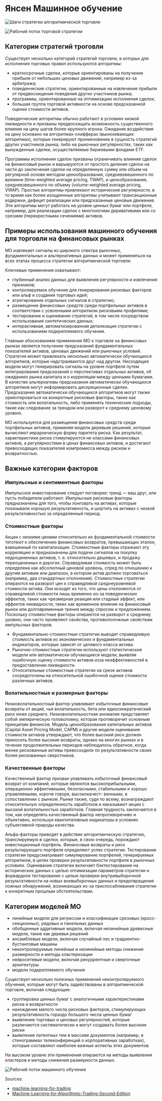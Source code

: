 # Янсен Машинное обучение

![Шаги стратегии алгоритмической торговли](res/jans-001.png)

![Рабочий поток торговой стратегии](res/jans-002.png)

## Категории стратегий троговли

Существует несколько категорий стратегий торговли, в которых для исполнения торговых правил используются алгоритмы:
- краткосрочные сделки, которые ориентированы на получение прибыли от небольших ценовых движений, например из-за арбитража;
- поведенческие стратегии, ориентированные на извлечение прибыли от предвосхищения поведения других участников рынка;
- программы, ориентированные на оптимизацию исполнения сделок;
- большая группа торговой активности на основе предсказанной оценки стоимости активов.

Поведенческие алгоритмы обычно работают в условиях низкой ликвидности и призваны предвосхищать возможность существенного влияния на цену шагов более крупного игрока. 
Ожидание воздействия на цену основано на алгоритмах-снифферах (вынюхивающих алгоритмах), которые генерируют проникновение в сущность стратегий других участников рынка, либо на рыночных регулярностях, таких как вынужденные сделки, осуществляемые биржевыми фондами ETF.

Программы исполнения сделок призваны ограничивать влияния сделок на финансовый рынок и варьируются от простого деления сделок на части до заключения сделок на определенную сумму или объем на регулярной основе методом ценообразования, средневзвешенного по времени (time-weighted average pricing, TWAP), и ценообразования, средневзвешенного по объему (volume-weighted average pricing, VWAP). Простые алгоритмы привлекают исторические регулярности, в то время как более изощренные алгоритмы учитывают трансакционные издержки, дефицит реализации или предсказанные ценовые движения. Эти алгоритмы могут работать на уровне ценных бумаг или портфеля, например, для реализации сделок с многоногими деривативами или со срезами (перекрестными сечениями) активов.


## Примеры использования машинного обучения для торговли на финансовых рынках

МО извлекает сигналы из широкого спектра рыночных, фундаментальных и альтернативных данных и может применяться на всех этапах процесса стратегии алгоритмической торговли. 

Ключевые применения охватывают:
- глубинный анализ данных для выявления регулярности и извлечения признаков;
- контролируемое обучение для генерирования рисковых факторов или альф и создания торговых идей;
- агрегирование отдельных сигналов в стратегию;
- размещение финансовых средств среди портфельных активов в соответствии с усвоенными алгоритмом рисковыми профилями;
- тестирование и оценивание стратегий, в том числе посредством использования синтетических данных;
- интерактивная, автоматизированная детализация стратегии с использованием подкрепляемого обучения.

Главным обоснованием применения МО к торговле на фининсовых рынках является получение предсказаний фундаментальных показателей активов, ценовых движений или рыночных условий. 
Стратегия может привлекать несколько автоматически обучающихся алгоритмов, которые надстраиваются друг над другом.
Нисходящие модели могут генерировать сигналы на уровне портфеля путем интегрирования предсказаний о перспективах отдельных активов, об ожиданиях рынка капитала и о корреляции между ценными бумагами. 
В качестве альтернативы предсказания автоматически обучающихся алгоритмов могут информировать дискреционные сделки. 
Предсказания автоматически обучающихся алгоритмов могут также ориентироваться на конкретные рисковые факторы, такие как стоимость или волатильность, либо применять технические подходы, такие как следование за трендом или разворот к среднему
ценовому уровню.

МО используется для размещения финансовых средств среди портфельных активов, применяя модели деревьев решений, которые вычисляют иерархическую форму паритета риска. 
Как результат, характеристики риска стимулируются не классами финансовых активов, а регулярностями в ценах финансовых активов, и достигают превосходящих показателей компромисса между риском и возвратностью.


## Важные категории факторов

### Импульсные и сентиментные факторы

Импульсное инвестирование следует поговорке: тренд — ваш друг, или пусть победители работают. 
Импульсные рисковые факторы предназначены для того, чтобы лонговать на активах, которые показывали хорошую результативность, и шортить на активах с низкой результативностью за определенный период.

### Стоимостные факторы

Акции с низкими ценами относительно их фундаментальной стоимости тяготеют к обеспечению финансовых возвратов, превышающих эталон, взвешенный по капитализации. 
Стоимостные факторы отражают эту корреляцию и предназначены для подачи сигналов на покупку недооцененных активов, т. е. относительно дешевых, и продажу переоцененных и дорогих. 
Справедливая стоимость может быть определена как абсолютный ценовой уровень, спред по отношению к другим активам или диапазон, в котором актив должен торговаться (например, два стандартных отклонения).
Стоимостные стратегии опираются на разворот цен к справедливой среднеуровневой стоимости актива. 
Они исходят из того, что цены отклоняются от справедливой стоимости лишь временно из-за поведенческих эффектов, таких как чрезмерная реакция или стадный эффект, или эффектов ликвидности, таких как временное
влияние на финансовый рынок или долговременные трения между спросом и предложением. 
Поскольку стоимостные факторы опираются на разворот к среднему уровню, они часто проявляют свойства, противоположные свойствам импульсных факторов.

- Фундаментально-стоимостные стратегии выводят справедливую стоимость активов из экономических и фундаментальных индикаторов, которые зависят от целевого класса актива.
- Рыночно-стоимостные стратегии используют статистические модели или автоматически обучающиеся модели, выявляя ошибочную оценку стоимости активов изза неэффективностей в предоставлении ликвидности.
- Относительные стоимостные стратегии на срезе активов сосредоточены на относительной ошибочной оценке стоимости различных активов.


### Волатильностные и размерные факторы

Низковолатильностный фактор улавливает избыточные финансовые возвраты от акций, чья волатильность, бета или идиосинкратический риск ниже среднего.
Низковолатильностная аномалия представляет собой эмпирическую головоломку, которая противоречит основным принципам финансов. 
Модель ценообразования капитальных активов (Capital Asset Pricing Model, CAPM) и другие модели оценивания стоимости активов утверждают, что более высокий риск должен приносить более высокие возвраты, однако на многих рынках и в течение продолжительных
периодов наблюдалось обратное, когда менее рискованные активы превосходили по результативности своих более рискованных сверстников.

### Качественные факторы

Качественный фактор призван улавливать избыточный финансовый возврат от компаний, которые являются высокоприбыльными, операционно эффективными, безопасными, стабильными и хорошо управляемыми, короче говоря, высококачест-
венными, в сопоставлении с рынком. Рынки также, судя по всему, вознаграждают относительную определенность заработков и наказывают акции с высокой волатильностью заработков. 
Главная трудность заключается в том, как определять качественный фактор непротиворечиво и объективно, используя квантитативные индикаторы в условиях субъективной природы качества.


Альфа-факторы приводят в действие алгоритмическую стратегию, транслируемую в сделки, которые, в свою очередь, порождают инвестиционный портфель. 
Финансовые возвраты и риск результирующего портфеля определяют успех стратегии. 
Тестирование стратегии предусматривает симулирование портфелей, генерируемых алгоритмом, в целях проверки результативности портфеля в рыночных условиях. 
Оценивание стратегии включает бэктестирование на исторических данных с целью оптимизации параметров стратегии и форвардное тестирование с целью проверки внутривыборочной результативности на новых вневыборочных данных и предотвращения ложных обнаружений, возникающих из-за приспосабливания стратегии к конкретным прошлым обстоятельствам.

## Категории моделей МО

- линейные модели для регрессии и классификации срезовых (кросс-секционных), рядовых и панельных данных
- обобщенные аддитивные модели, включая нелинейные древесные модели, такие как деревья решений
- ансамблевые модели, включая случайный лес и градиентно-бустинговые машины
- неконтролируемые линейные и нелинейные методы снижения размерности и методы кластеризации
- нейросетевые модели, включая рекуррентные и сверточные архитектуры
- модели подкрепляемого обучения

Существует несколько полезных применений неконтролируемого обучения, которые могут быть задействованы в алгоритмической торговле, включая следующие:
- группировка ценных бумаг с аналогичными характеристиками риска и возвратности
- нахождение малого числа рисковых факторов, стимулирующих результативность гораздо большего числа ценных бумаг
- выявление торговых и ценовых регулярностей, которые различаются систематически и могут создавать более высокие риски
- выявление латентных тем в массиве документов (например, в стенограммах телеконференций о корпоративных заработках), которые составляют наиболее важные аспекты этих документов.

На высоком уровне эти применения опираются на методы выявления кластеров и методы снижения размерности данных.


![Рабочий поток машинного обучения](res/jans-003.png)


Sources: 

- [machine-learning-for-trading](https://github.com/stefan-jansen/machine-learning-for-trading)
- [Machine-Learning-for-Algorithmic-Trading-Second-Edition](https://github.com/PacktPublishing/Machine-Learning-for-Algorithmic-Trading-Second-Edition)





